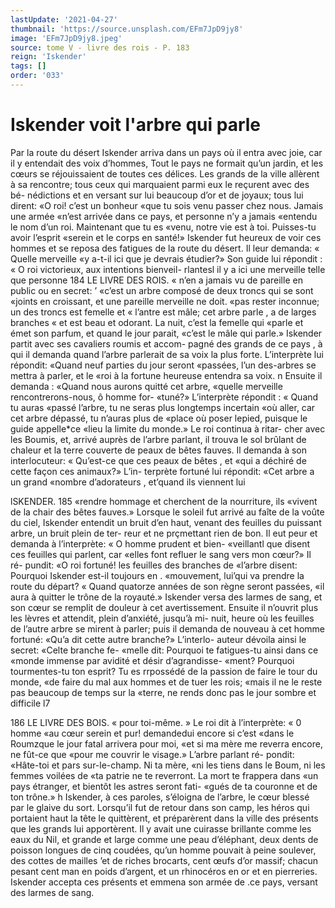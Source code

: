 ```yaml
---
lastUpdate: '2021-04-27'
thumbnail: 'https://source.unsplash.com/EFm7JpD9jy8'
image: 'EFm7JpD9jy8.jpeg'
source: tome V - livre des rois - P. 183
reign: 'Iskender'
tags: []
order: '033'
---
```


# Iskender voit l'arbre qui parle

Par la route du désert Iskender arriva dans un
pays où il entra avec joie, car il y entendait des voix d’hommes, Tout le pays ne formait qu’un jardin,
et les cœurs se réjouissaient de toutes ces délices. Les grands de la ville allèrent à sa rencontre; tous ceux qui marquaient parmi eux le reçurent avec des bé- nédictions et en versant sur lui beaucoup d’or et de joyaux; tous lui dirent: «O roi! c’est un bonheur «que tu sois venu passer chez nous. Jamais une armée «n’est arrivée dans ce pays, et personne n’y a jamais «entendu le nom d’un roi. Maintenant que tu es «venu, notre vie est à toi. Puisses-tu avoir l’esprit
«serein et le corps en santé!» Iskender fut heureux
de voir ces hommes et se reposa des fatigues de la route du désert. Il leur demanda: « Quelle merveille
«y a-t-il ici que je devrais étudier?» Son guide lui répondit : « O roi victorieux, aux intentions bienveil- rlantesl il y a ici une merveille telle que personne
184 LE LIVRE DES ROIS.
« n’en a jamais vu de pareille en public ou en secret:
’ «c’est un arbre composé de deux troncs qui se sont
«joints en croissant, et une pareille merveille ne doit.
«pas rester inconnue; un des troncs est femelle et
« l’antre est mâle; cet arbre parle , a de larges branches
« et est beau et odorant. La nuit, c’est la femelle qui
«parle et émet son parfum, et quand le jour parait, «c’est le mâle qui parle.»
Iskender partit avec ses cavaliers roumis et accom- pagné des grands de ce pays , à qui il demanda quand l’arbre parlerait de sa voix la plus forte. L’interprète
lui répondit: «Quand neuf parties du jour seront «passées, l’un des-arbres se mettra à parler, et le
«roi à la fortune heureuse entendra sa voix. n Ensuite il demanda : «Quand nous aurons quitté cet arbre, «quelle merveille rencontrerons-nous, ô homme for- «tuné?» L’interprète répondit : « Quand tu auras
«passé l’arbre, tu ne seras plus longtemps incertain
«où aller, car cet arbre dépassé, tu n’auras plus de
«place où poser lepied, puisque le guide appelle\*ce «lieu la limite du monde.» Le roi continua à ritar- cher avec les Boumis, et, arrivé auprès de l’arbre parlant, il trouva le sol brûlant de chaleur et la terre couverte de peaux de bêtes fauves. Il demanda à son interlocuteur: « Qu’est-ce que ces peaux de bêtes , et
«qui a déchiré de cette façon ces animaux?» L’in- terprète fortuné lui répondit: «Cet arbre a un grand «nombre d’adorateurs , et’quand ils viennent lui

lSKENDER. 185 «rendre hommage et cherchent de la nourriture, ils
«vivent de la chair des bêtes fauves.»
Lorsque le soleil fut arrivé au faîte de la voûte
du ciel, Iskender entendit un bruit d’en haut, venant
des feuilles du puissant arbre, un bruit plein de ter-
reur et ne prçmettant rien de bon. Il eut peur et demanda à l’interprète: « O homme prudent et bien-
«veillantl que disent ces feuilles qui parlent, car «elles font refluer le sang vers mon cœur?» Il ré- pundit: «O roi fortuné! les feuilles des branches de «l’arbre disent: Pourquoi Iskender est-il toujours en . «mouvement, lui’qui va prendre la route du départ?
« Quand quatorze années de son règne seront passées,
«il aura à quitter le trône de la royauté.» Iskender
versa des larmes de sang, et son cœur se remplit de
douleur à cet avertissement. Ensuite il n’ouvrit plus
les lèvres et attendit, plein d’anxiété, jusqu’à mi-
nuit, heure où les feuilles de l’autre arbre se mirent
à parler; puis il demanda de nouveau à cet homme fortuné: «Qu’a dit cette autre branche?» L’interlo-
auteur dévoila ainsi le secret: «Celte branche fe-
«melle dit: Pourquoi te fatigues-tu ainsi dans ce «monde immense par avidité et désir d’agrandisse-
«ment? Pourquoi tourmentes-tu ton esprit? Tu es rrpossédé de la passion de faire le tour du monde, «de faire du mal aux hommes et de tuer les rois; «mais il ne le reste pas beaucoup de temps sur la «terre, ne rends donc pas le jour sombre et difficile
l7

186 LE LIVRE DES BOIS.
« pour toi-même. » Le roi dit à l’interprète: « 0 homme
«au cœur serein et pur! demandedui encore si c’est «dans le Roumzque le jour fatal arrivera pour moi, «et si ma mère me reverra encore, ne fût-ce que «pour me couvrir le visage.» L’arbre parlant ré-
pondit: «Hâte-toi et pars sur-le-champ. Ni ta mère, «ni les tiens dans le Boum, ni les femmes voilées de «ta patrie ne te reverront. La mort te frappera dans «un pays étranger, et bientôt les astres seront fati- «gués de ta couronne et de ton trône.» h
Iskender, à ces paroles, s’éloigna de l’arbre, le
cœur blessé par le glaive du sort. Lorsqu’il fut de
retour dans son camp, les héros qui portaient haut
la tête le quittèrent, et préparèrent dans la ville des
présents que les grands lui apportèrent. Il y avait
une cuirasse brillante comme les eaux du Nil, et grande et large comme une peau d’éléphant, deux
dents de poisson longues de cinq coudées, qu’un
homme pouvait à peine soulever, des cottes de mailles ’et de riches brocarts, cent œufs d’or massif; chacun
pesant cent man en poids d’argent, et un rhinocéros
en or et en pierreries. Iskender accepta ces présents et emmena son armée de .ce pays, versant des larmes de sang.
